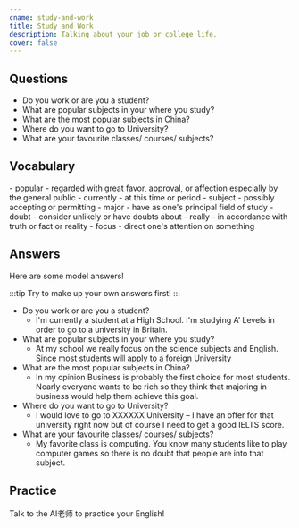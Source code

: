 ```yaml
---
cname: study-and-work
title: Study and Work
description: Talking about your job or college life.
cover: false
---
```

<banner></banner>

## Questions

- Do you work or are you a student?
- What are popular subjects in your where you study?
- What are the most popular subjects in China?
- Where do you want to go to University?
- What are your favourite classes&#x2F; courses&#x2F; subjects?

## Vocabulary

<vocab-list>
- popular
  - regarded with great favor, approval, or affection especially by the general public
- currently
  - at this time or period
- subject
  - possibly accepting or permitting
- major
  - have as one&#39;s principal field of study
- doubt
  - consider unlikely or have doubts about
- really
  - in accordance with truth or fact or reality
- focus
  - direct one&#39;s attention on something

<!-- blank -->

</vocab-list>

## Answers
Here are some model answers!

:::tip
Try to make up your own answers first!
:::

- Do you work or are you a student?
  - I&#39;m currently a student at a High School. I&#39;m studying A’ Levels in order to go to a university in Britain.
- What are popular subjects in your where you study?
  - At my school we really focus on the science subjects and English. Since most students will apply to a foreign University
- What are the most popular subjects in China?
  - In my opinion Business is probably the first choice for most students. Nearly everyone wants to be rich so they think that majoring in business would help them achieve this goal.
- Where do you want to go to University?
  - I would love to go to XXXXXX University – I have an offer for that university right now but of course I need to get a good IELTS score.
- What are your favourite classes&#x2F; courses&#x2F; subjects?
  - My favorite class is computing. You know many students like to play computer games so there is no doubt that people are into that subject.

## Practice
Talk to the AI老师 to practice your English!
<qrfooter></qrfooter>
